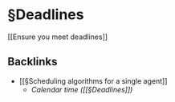 # §Deadlines
[[Ensure you meet deadlines]]

## Backlinks
* [[§Scheduling algorithms for a single agent]]
	* *Calendar time ([[§Deadlines]])*

<!-- {BearID:C97FD131-A2A4-4BC1-9802-480D7664324C-3179-000004E894F3C5D6} -->
